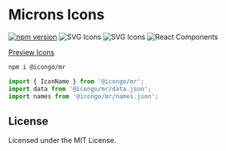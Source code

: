 Microns Icons
===

[![npm version](https://img.shields.io/npm/v/@icongo/mr.svg)](https://www.npmjs.com/package/@icongo/mr)
![SVG Icons](https://shields.io/badge/SVG-icons-green?logo=svg&style=flat)
![SVG Icons](https://shields.io/badge/TypeScript-Support-green?logo=TypeScript&style=flat)
![React Components](https://shields.io/badge/React-components-green?logo=react&style=flat)

[Preview Icons](http://icongo.github.io/#/icons/mr)

```bash
npm i @icongo/mr
```

```jsx
import { IconName } from '@icongo/mr';
import data from '@icongo/mr/data.json';
import names from '@icongo/mr/names.json';
```

## License

Licensed under the MIT License.